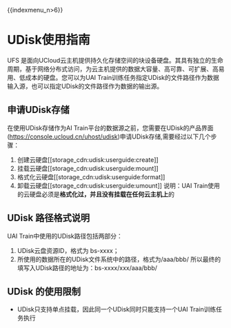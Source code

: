 {{indexmenu_n>6}}

# UDisk使用指南
UFS 是面向UCloud云主机提供持久化存储空间的块设备硬盘。其具有独立的生命周期，基于网络分布式访问，为云主机提供的数据大容量、高可靠、可扩展、高易用、低成本的硬盘。您可以为UAI Train训练任务指定UDisk的文件路径作为数据输入源，也可以指定UDisk的文件路径作为数据的输出源。

## 申请UDisk存储
在使用UDisk存储作为AI Train平台的数据源之前，您需要在UDisk的产品界面(https://console.ucloud.cn/uhost/udisk)申请UDisk存储,需要经过以下几个步骤：

1. 创建云硬盘[[storage_cdn:udisk:userguide:create]] 
2. 挂载云硬盘[[storage_cdn:udisk:userguide:mount]] 
3. 格式化云硬盘[[storage_cdn:udisk:userguide:format]] 
4. 卸载云硬盘[[storage_cdn:udisk:userguide:umount]] 
说明：UAI Train使用的云硬盘必须是**格式化过，并且没有挂载在任何云主机上**的

## UDisk 路径格式说明
UAI Train中使用的UDisk路径包括两部分：

1. UDisk云盘资源ID，格式为 bs-xxxx；
2. 所使用的数据所在的UDisk文件系统中的路径，格式为/aaa/bbb/
      所以最终的填写入UDisk路径的地址为：bs-xxxx/xxx/aaa/bbb/

## UDisk 的使用限制

  * UDisk只支持单点挂载，因此同一个UDisk同时只能支持一个UAI Train训练任务执行

